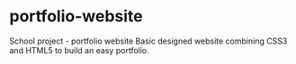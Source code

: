 # portfolio-website
School project - portfolio website
Basic designed website combining CSS3 and HTML5 to build an easy portfolio.
